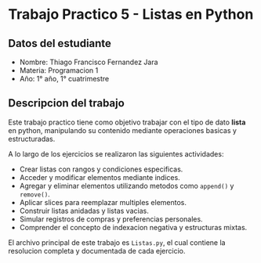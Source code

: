 # Trabajo Practico 5 - Listas en Python

## Datos del estudiante

- Nombre: Thiago Francisco Fernandez Jara  
- Materia: Programacion 1  
- Año: 1° año, 1° cuatrimestre

## Descripcion del trabajo

Este trabajo practico tiene como objetivo trabajar con el tipo de dato **lista** en python, manipulando su contenido mediante operaciones basicas y estructuradas.

A lo largo de los ejercicios se realizaron las siguientes actividades:

- Crear listas con rangos y condiciones especificas.
- Acceder y modificar elementos mediante indices.
- Agregar y eliminar elementos utilizando metodos como `append()` y `remove()`.
- Aplicar slices para reemplazar multiples elementos.
- Construir listas anidadas y listas vacias.
- Simular registros de compras y preferencias personales.
- Comprender el concepto de indexacion negativa y estructuras mixtas.

El archivo principal de este trabajo es `Listas.py`, el cual contiene la resolucion completa y documentada de cada ejercicio.

